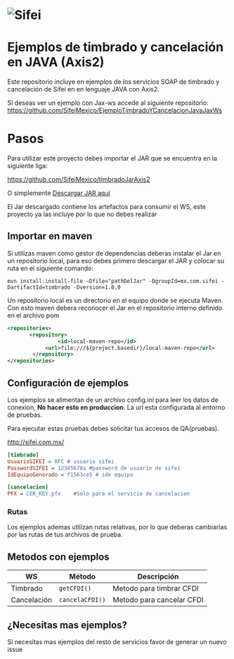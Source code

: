 # ![Sifei](https://www.sifei.com.mx/web/image/res.company/1/logo?unique=38c7250)




# Ejemplos de timbrado y cancelación en JAVA (Axis2)

Este repositorio incluye en ejemplos de los servicios SOAP de timbrado y cancelación de Sifei en en lenguaje JAVA con Axis2.

Si deseas ver un ejemplo con Jax-ws accede al siguiente repositorio:
https://github.com/SifeiMexico/EjemploTimbradoYCancelacionJavaJaxWs

# Pasos

Para utilizar este proyecto debes importar el JAR que se encuentra en la siguiente liga:

https://github.com/SifeiMexico/timbradoJarAxis2

O simplemente [Descargar JAR aquí](https://github.com/SifeiMexico/timbradoJarAxis2/raw/master/target/mx.com.sifei-1.0.0.jar)

El Jar descargado contiene los artefactos para consumir el WS,  este proyecto ya las incluye por lo que no debes realizar 

## Importar en maven

Si utilizas maven como gestor de dependencias deberas instalar el Jar en un repositorio local, para eso debes primero descargar el JAR y colocar su ruta en el siguiente comando:
```shell
mvn install:install-file –Dfile="pathDelJar" -DgroupId=mx.com.sifei -DartifactId=timbrado -Dversion=1.0.0
```
Un repositorio local es un directorio en el equipo donde se ejecuta Maven.
Con esto maven debera reconocer el Jar en el repositorio interno definido en el archivo pom

```xml
<repositories>
       <repository>
                <id>local-maven-repo</id>
            <url>file:///${project.basedir}/local-maven-repo</url>
        </repository>        
</repositories>
```

## Configuración de ejemplos



Los ejemplos se alimentan de un archivo config.ini para leer los datos de conexion, **No hacer esto en produccion**.
La url esta configurada al entorno de pruebas.

Para ejecutar estas pruebas debes solicitar tus accesos de QA(pruebas).

http://sifei.com.mx/

```ini
[timbrado]
UsuarioSIFEI = RFC # usuario sifei
PasswordSIFEI = 12345678a #password de usuario de sifei 
IdEquipoGenerado = f1563ce5 # ide equipo

[cancelacion]
PFX = CER_KEY.pfx    #Solo para el servicio de cancelacion


```
### Rutas
Los ejemplos ademas utilizan rutas relativas, por lo que deberas cambiarlas por las rutas de tus archivos de prueba.

## Metodos con ejemplos

WS           | Método           |Descripción
------------ | -----------------|-------------
Timbrado     | `getCFDI()`      |Metodo para timbrar CFDI
Cancelación  | `cancelaCFDI()`  | Metodo para cancelar CFDI

## ¿Necesitas mas ejemplos?
Si necesitas mas ejemplos del resto de servicios favor de generar un nuevo issue